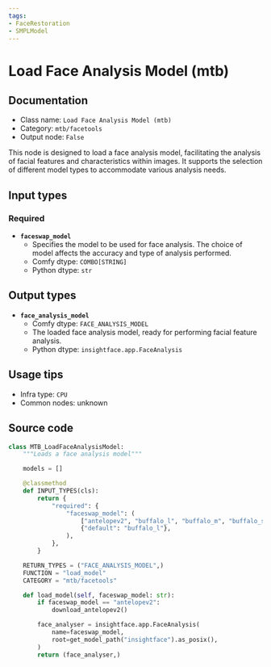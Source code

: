 ```yaml
---
tags:
- FaceRestoration
- SMPLModel
---
```


# Load Face Analysis Model (mtb)
## Documentation
- Class name: `Load Face Analysis Model (mtb)`
- Category: `mtb/facetools`
- Output node: `False`

This node is designed to load a face analysis model, facilitating the analysis of facial features and characteristics within images. It supports the selection of different model types to accommodate various analysis needs.
## Input types
### Required
- **`faceswap_model`**
    - Specifies the model to be used for face analysis. The choice of model affects the accuracy and type of analysis performed.
    - Comfy dtype: `COMBO[STRING]`
    - Python dtype: `str`
## Output types
- **`face_analysis_model`**
    - Comfy dtype: `FACE_ANALYSIS_MODEL`
    - The loaded face analysis model, ready for performing facial feature analysis.
    - Python dtype: `insightface.app.FaceAnalysis`
## Usage tips
- Infra type: `CPU`
- Common nodes: unknown


## Source code
```python
class MTB_LoadFaceAnalysisModel:
    """Loads a face analysis model"""

    models = []

    @classmethod
    def INPUT_TYPES(cls):
        return {
            "required": {
                "faceswap_model": (
                    ["antelopev2", "buffalo_l", "buffalo_m", "buffalo_sc"],
                    {"default": "buffalo_l"},
                ),
            },
        }

    RETURN_TYPES = ("FACE_ANALYSIS_MODEL",)
    FUNCTION = "load_model"
    CATEGORY = "mtb/facetools"

    def load_model(self, faceswap_model: str):
        if faceswap_model == "antelopev2":
            download_antelopev2()

        face_analyser = insightface.app.FaceAnalysis(
            name=faceswap_model,
            root=get_model_path("insightface").as_posix(),
        )
        return (face_analyser,)

```
